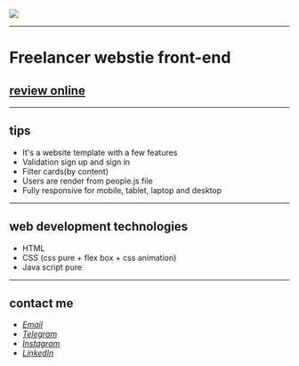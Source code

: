 <div>
  <img src="https://user-images.githubusercontent.com/122552232/212490376-3969bbeb-d30e-40de-beae-66f9946574d2.png">
</div>

---
# Freelancer webstie front-end
## [review online](https://javadbahrami-freelancer.netlify.app/)
---
## tips
* It's a website template with a few features
* Validation sign up and sign in
* Filter cards(by content)
* Users are render from people.js file
* Fully responsive for mobile, tablet, laptop and desktop
---
## web development technologies
* HTML
* CSS (css pure + flex box + css animation)
* Java script pure
---
## contact me
* *[Email](mailto:javadev14bh@gmail.com)*
* *[Telegram](https://t.me/LjvdL/)*
* *[Instagram](https://instagram.com/javad_bh/)*
* *[LinkedIn](https://www.linkedin.com/in/javad-bahrami-79b349259/)*
